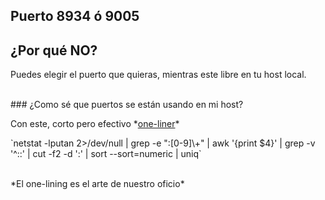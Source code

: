 ## Puerto __8934__ ó __9005__
## ¿Por qué NO? <!-- .element: class="fragment fade-right" -->

<p>Puedes elegir el puerto que quieras, mientras este libre en tu host local.</p> <!-- .element: class="fragment fade-left" -->
<br>
### ¿Como sé que puertos se están usando en mi host? <!-- .element: class="fragment fade-right" -->
<div>
<p>Con este, corto pero efectivo *<a target="_blank" href="https://en.wikipedia.org/wiki/One-liner_program">one-liner</a>*</p>
`netstat -lputan 2>/dev/null | grep -e ":[0-9]\+" | awk '{print $4}' | grep -v '^::' | cut -f2 -d ':' | sort --sort=numeric | uniq`
<br><br>
<p>*El one-lining es el arte de nuestro oficio*</p>
</div> <!-- .element: class="fragment fade-right" -->
